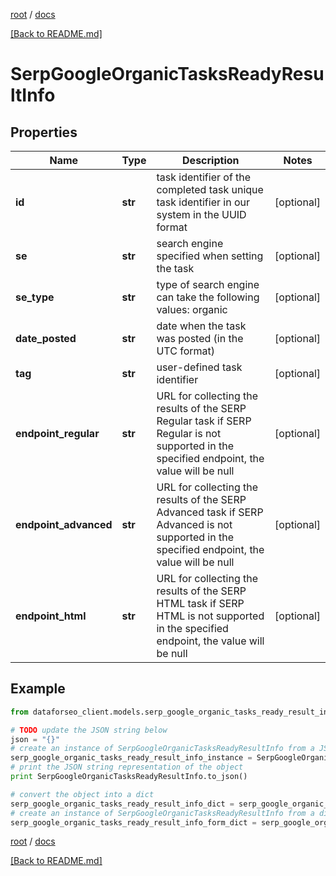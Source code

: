[root](./../ "root") / [docs](./ "docs")

[[Back to README.md]](./../README.md "[Back to README.md]")

# SerpGoogleOrganicTasksReadyResultInfo

## Properties

Name | Type | Description | Notes
------------ | ------------- | ------------- | -------------
**id** | **str** | task identifier of the completed task unique task identifier in our system in the UUID format | [optional]
**se** | **str** | search engine specified when setting the task | [optional]
**se_type** | **str** | type of search engine can take the following values: organic | [optional]
**date_posted** | **str** | date when the task was posted (in the UTC format) | [optional]
**tag** | **str** | user-defined task identifier | [optional]
**endpoint_regular** | **str** | URL for collecting the results of the SERP Regular task if SERP Regular is not supported in the specified endpoint, the value will be null | [optional]
**endpoint_advanced** | **str** | URL for collecting the results of the SERP Advanced task if SERP Advanced is not supported in the specified endpoint, the value will be null | [optional]
**endpoint_html** | **str** | URL for collecting the results of the SERP HTML task if SERP HTML is not supported in the specified endpoint, the value will be null | [optional]

## Example

```python
from dataforseo_client.models.serp_google_organic_tasks_ready_result_info import SerpGoogleOrganicTasksReadyResultInfo

# TODO update the JSON string below
json = "{}"
# create an instance of SerpGoogleOrganicTasksReadyResultInfo from a JSON string
serp_google_organic_tasks_ready_result_info_instance = SerpGoogleOrganicTasksReadyResultInfo.from_json(json)
# print the JSON string representation of the object
print SerpGoogleOrganicTasksReadyResultInfo.to_json()

# convert the object into a dict
serp_google_organic_tasks_ready_result_info_dict = serp_google_organic_tasks_ready_result_info_instance.to_dict()
# create an instance of SerpGoogleOrganicTasksReadyResultInfo from a dict
serp_google_organic_tasks_ready_result_info_form_dict = serp_google_organic_tasks_ready_result_info.from_dict(serp_google_organic_tasks_ready_result_info_dict)
```

  

[root](./../ "root") / [docs](./ "docs")

[[Back to README.md]](./../README.md "[Back to README.md]")
